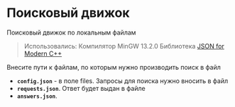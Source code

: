 # Поисковый движок
  
Поисковый движок по локальным файлам


> Использовались:
> Компилятор MinGW 13.2.0
> Библиотека <a href="https://github.com/nlohmann/json">JSON for Modern C++</a>

Внесите пути к файлам, по которым нужно производить поиск в файл
- **`config.json`** - в поле files.
Запросы для поиска нужно вносить в файл
- **`requests.json`**.
Ответ будет выдан в файле 
- **`answers.json`**.
